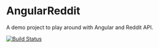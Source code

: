 # AngularReddit

A demo project to play around with Angular and Reddit API.

[![Build Status](https://travis-ci.org/saravanaj/AngularReddit.svg)](https://travis-ci.org/saravanaj/AngularReddit)